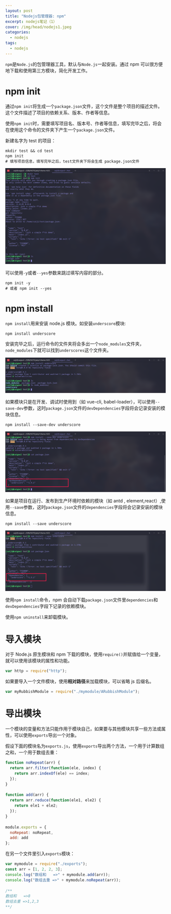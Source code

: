 ```yaml
---
layout: post
title: "Nodejs包管理器: npm"
excerpt: nodejs笔记（1）
cover: /img/head/nodejs1.jpeg
categories:
  - nodejs
tags:
  - nodejs
---
```


`npm`是`Node.js`的包管理器工具，默认与`Node.js`一起安装。通过 npm 可以很方便地下载和使用第三方模块，简化开发工作。

# npm init

通过`npm init`将生成一个`package.json`文件，这个文件是整个项目的描述文件。这个文件描述了项目的依赖关系、版本、作者等信息。

使用`npm init`时，需要填写项目名、版本号、作者等信息，填写完毕之后，将会在使用这个命令的文件夹下产生一个`package.json`文件。

新建名字为 test 的项目：

```
mkdir test && cd test
npm init
# 填写项目信息，填写完毕之后，test文件夹下将会生成 package.json文件
```

![npm init](/img/2019-06-16-npm-init.png)

可以使用`-y`或者`--yes`参数来跳过填写内容的部分。

```
npm init -y
# 或者 npm init --yes
```

# npm install

`npm install`用来安装 node.js 模块。如安装`underscore`模块:

```
npm install underscore
```

安装完毕之后，运行命令的文件夹将会多出一个`node_modules`文件夹，`node_modules`下就可以找到`underscores`这个文件夹。

![npm install](/img/2019-06-16-npm-install.png)

如果模块只是在开发、调试时使用到（如 vue-cli, babel-loader），可以使用`--save-dev`参数，这时`package.json`文件的`devDependencies`字段将会记录安装的模块信息。

```
npm install --save-dev underscore
```

![npm install --save-dev](/img/2019-06-16-npm-install-save-dev.png)

如果是项目在运行、发布到生产环境时依赖的模块（如 antd , element,react）,使用`--save`参数，这时`package.json`文件的`dependencies`字段将会记录安装的模块信息。

```
npm install --save underscore
```

![npm install --save underscore](/img/2019-06-16-npm-install-save.png)

使用`npm install`命令，npm 会自动下载`package.json`文件里`dependencies`和`devDependencies`字段下记录的依赖模块。

使用`npm uninstall`来卸载模块。

# 导入模块

对于 Node.js 原生模块和 npm 下载的模块，使用`require()`并赋值给一个变量，就可以使用该模块的属性和功能。

```javascript
var http = require("http");
```

如果要导入一个文件模块，使用**相对路径**来加载模块，可以省略 js 后缀名。

```javascript
var myRubbishModule = require("./mymodule/ARubbishModule");
```

# 导出模块

一个模块的变量和方法只能作用于模块自己，如果要与其他模块共享一些方法或属性，可以使用`exports`导出一个对象。

假设下面的模块名为`exports.js`，使用`exports`导出两个方法，一个用于计算数组之和，一个用于数组去重：

```javascript
function noRepeat(arr) {
  return arr.filter(function(ele, index) {
    return arr.indexOf(ele) == index;
  });
}

function add(arr) {
  return arr.reduce(function(ele1, ele2) {
    return ele1 + ele2;
  });
}

module.exports = {
  noRepeat: noRepeat,
  add: add
};
```

在另一个文件里引入`exports`模块：

```javascript
var mymodule = require("./exports");
const arr = [1, 2, 2, 3];
console.log("数组和   =>" + mymodule.add(arr));
console.log("数组去重 =>" + mymodule.noRepeat(arr));

/**
数组和   =>8
数组去重 =>1,2,3
**/
```
